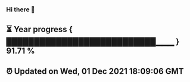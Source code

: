 ### Hi there 👋
⏳ Year progress { ███████████████████████████▁▁▁ } 91.71 %
---
⏰ Updated on Wed, 01 Dec 2021 18:09:06 GMT
---
